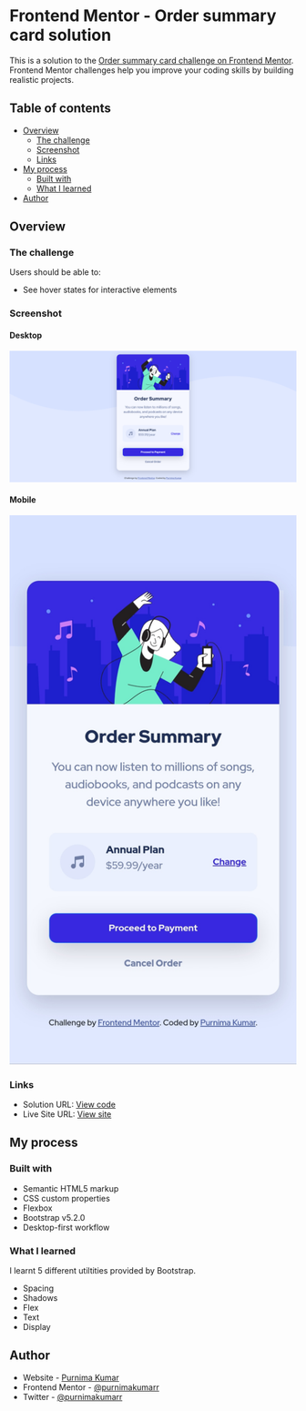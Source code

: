 # Frontend Mentor - Order summary card solution

This is a solution to the [Order summary card challenge on Frontend Mentor](https://www.frontendmentor.io/challenges/order-summary-component-QlPmajDUj). Frontend Mentor challenges help you improve your coding skills by building realistic projects.

## Table of contents

- [Overview](#overview)
  - [The challenge](#the-challenge)
  - [Screenshot](#screenshot)
  - [Links](#links)
- [My process](#my-process)
  - [Built with](#built-with)
  - [What I learned](#what-i-learned)
- [Author](#author)

## Overview

### The challenge

Users should be able to:

- See hover states for interactive elements

### Screenshot

#### Desktop

![](./images/screenshot-order-summary-card.png)

#### Mobile

![](./images/screenshot-order-summary-card-mobile.jpg)

### Links

- Solution URL: [View code](https://github.com/purnimakumarr/frontendmentor/tree/main/order-summary-component)
- Live Site URL: [View site](https://purnimakumarr.github.io/frontendmentor/order-summary-component/)

## My process

### Built with

- Semantic HTML5 markup
- CSS custom properties
- Flexbox
- Bootstrap v5.2.0
- Desktop-first workflow

### What I learned

I learnt 5 different utiltities provided by Bootstrap.

- Spacing
- Shadows
- Flex
- Text
- Display

## Author

- Website - [Purnima Kumar](https://purnimakumarr.github.io/)
- Frontend Mentor - [@purnimakumarr](https://www.frontendmentor.io/profile/purnimakumarr)
- Twitter - [@purnimakumarr](https://www.twitter.com/purnimakumarr)
